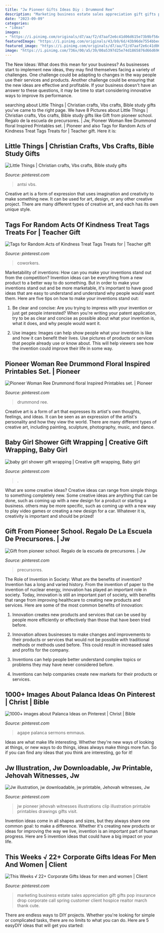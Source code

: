 ```yaml
---
title: "Jw Pioneer Gifts Ideas Diy : Drummond Ree"
description: "Marketing business estate sales appreciation gift gifts pop insurance drop corporate call spring customer client hospice realtor march thank cute"
date: "2023-09-09"
categories:
- "ideas"
images:
- "https://i.pinimg.com/originals/d7/aa/f2/d7aaf2e6c41d06d615e73b9bf56ecc70.jpg"
featuredImage: "https://i.pinimg.com/originals/43/b9/6d/43b96de7554bbed65ef8cf3ba55bde10.jpg"
featured_image: "https://i.pinimg.com/originals/d7/aa/f2/d7aaf2e6c41d06d615e73b9bf56ecc70.jpg"
image: "https://i.pinimg.com/736x/00/a5/39/00a5397d25e74d1865876d66d6969009.jpg"
---
```



The New Ideas: What does this mean for your business?
As businesses start to implement new ideas, they may find themselves facing a variety of challenges. One challenge could be adapting to changes in the way people use their services and products. Another challenge could be ensuring that the new ideas are effective and profitable. If your business doesn't have an answer to these questions, it may be time to start considering innovative ways to improve its performance.

	

		
searching about Little Things | Christian crafts, Vbs crafts, Bible study gifts you've came to the right page. We have 8 Pictures about Little Things | Christian crafts, Vbs crafts, Bible study gifts like Gift from pioneer school. Regalo de la escuela de precursores. | Jw, Pioneer Woman Ree Drummond floral Inspired Printables set. | Pioneer and also Tags for Random Acts of Kindness Treat Tags Treats for | Teacher gift. Here it is:
		
    
## Little Things | Christian Crafts, Vbs Crafts, Bible Study Gifts

<img loading=lazy src="https://i.pinimg.com/originals/d7/aa/f2/d7aaf2e6c41d06d615e73b9bf56ecc70.jpg" onerror="this.onerror=null;this.src='https://tse4.mm.bing.net/th?id=OIP.FeIHfReOzTcltjDAbDbaUgHaLG&amp;pid=15.1';" alt="Little Things | Christian crafts, Vbs crafts, Bible study gifts">

_Source: pinterest.com_

>antsi vbs. 

	

Creative art is a form of expression that uses imagination and creativity to make something new. It can be used for art, design, or any other creative project. There are many different types of creative art, and each has its own unique style.

    
## Tags For Random Acts Of Kindness Treat Tags Treats For | Teacher Gift

<img loading=lazy src="https://i.pinimg.com/originals/a0/3a/ef/a03aef0d397ec8e1bae5c0e1ca48035d.jpg" onerror="this.onerror=null;this.src='https://tse3.mm.bing.net/th?id=OIP.zvH1xeL69mcWsf0GDxEmywHaJ4&amp;pid=15.1';" alt="Tags for Random Acts of Kindness Treat Tags Treats for | Teacher gift">

_Source: pinterest.com_

>coworkers. 

	

Marketability of inventions: How can you make your inventions stand out from the competition?
Invention ideas can be everything from a new product to a better way to do something. But in order to make your inventions stand out and be more marketable, it's important to have good ideas that are easy to understand and understand why people would want them. Here are five tips on how to make your inventions stand out:
1. Be clear and concise: Are you trying to impress with your invention or just get people interested? When you're writing your patent application, try to be as clear and concise as possible about what your invention is, what it does, and why people would want it.

2. Use images: Images can help show people what your invention is like and how it can benefit their lives. Use pictures of products or services that people already use or know about. This will help viewers see how the invention could improve their life in some way.

    
## Pioneer Woman Ree Drummond Floral Inspired Printables Set. | Pioneer

<img loading=lazy src="https://i.pinimg.com/736x/d4/e5/0a/d4e50a3da4104f44a17b3a7570dce861.jpg" onerror="this.onerror=null;this.src='https://tse3.mm.bing.net/th?id=OIP.KD7-Le_CNsoLEWPw5cibLAHaIp&amp;pid=15.1';" alt="Pioneer Woman Ree Drummond floral Inspired Printables set. | Pioneer">

_Source: pinterest.com_

>drummond ree. 

	

Creative art is a form of art that expresses its artist's own thoughts, feelings, and ideas. It can be seen as an expression of the artist's personality and how they view the world. There are many different types of creative art, including painting, sculpture, photography, music, and dance.

    
## Baby Girl Shower Gift Wrapping | Creative Gift Wrapping, Baby Girl

<img loading=lazy src="https://i.pinimg.com/originals/d6/a5/57/d6a557bc4f87c7c24d4dc2b3dff748e6.jpg" onerror="this.onerror=null;this.src='https://tse4.mm.bing.net/th?id=OIP.tPlEQNXOOjMJOdwneE5q6gHaK4&amp;pid=15.1';" alt="baby girl shower gift wrapping | Creative gift wrapping, Baby girl">

_Source: pinterest.com_

>. 

	

What are some creative ideas?
Creative ideas can range from simple things to something completely new. Some creative ideas are anything that can be done, such as coming up with a new design for a product or starting a business. others may be more specific, such as coming up with a new way to play video games or creating a new design for a car. Whatever it is, creativity is important and should be prized!

    
## Gift From Pioneer School. Regalo De La Escuela De Precursores. | Jw

<img loading=lazy src="https://i.pinimg.com/originals/43/b9/6d/43b96de7554bbed65ef8cf3ba55bde10.jpg" onerror="this.onerror=null;this.src='https://tse4.mm.bing.net/th?id=OIP.tiHSV_TOYtphamC4Co6YrgHaJ4&amp;pid=15.1';" alt="Gift from pioneer school. Regalo de la escuela de precursores. | Jw">

_Source: pinterest.com_

>precursores. 

	

The Role of Invention in Society: What are the benefits of invention?
Invention has a long and varied history. From the invention of paper to the invention of nuclear energy, innovation has played an important role in society. Today, innovation is still an important part of society, with benefits that range from improving healthcare to creating new products and services. Here are some of the most common benefits of innovation:
1. Innovation creates new products and services that can be used by people more efficiently or effectively than those that have been tried before.

2. Innovation allows businesses to make changes and improvements to their products or services that would not be possible with traditional methods or methods used before. This could result in increased sales and profits for the company.

3. Inventions can help people better understand complex topics or problems they may have never considered before.

4. Inventions can help companies create new markets for their products or services.

    
## 1000+ Images About Palanca Ideas On Pinterest | Christ | Bible

<img loading=lazy src="https://i.pinimg.com/736x/ac/d5/a5/acd5a5cf0d1ac3781cc13f2492c0cfe6.jpg" onerror="this.onerror=null;this.src='https://tse4.mm.bing.net/th?id=OIP.ahxrEo1b1FwICFg9DsgRBQHaNK&amp;pid=15.1';" alt="1000+ images about Palanca Ideas on Pinterest | Christ | Bible">

_Source: pinterest.com_

>agape palanca sermons emmaus. 

	

Ideas are what make life interesting. Whether they're new ways of looking at things, or new ways to do things, ideas always make things more fun. So if you can find any ideas that you think are interesting, go for it!

    
## Jw Illustration, Jw Downloadable, Jw Printable, Jehovah Witnesses, Jw

<img loading=lazy src="https://i.pinimg.com/736x/00/a5/39/00a5397d25e74d1865876d66d6969009.jpg" onerror="this.onerror=null;this.src='https://tse4.mm.bing.net/th?id=OIP.xHCQockI-ccHUUziFibXbAHaJ3&amp;pid=15.1';" alt="Jw illustration, jw downloadable, jw printable, Jehovah witnesses, Jw">

_Source: pinterest.com_

>jw pioneer jehovah witnesses illustrations clip illustration printable printables drawings gifts visit. 

	

Invention ideas come in all shapes and sizes, but they always share one common goal: to make a difference. Whether it's creating new products or ideas for improving the way we live, invention is an important part of human progress. Here are 5 invention ideas that could have a big impact on your life.

    
## This Weeks √ 22+ Corporate Gifts Ideas For Men And Women | Client

<img loading=lazy src="https://i.pinimg.com/originals/c0/b6/28/c0b628d13e4d87535c3d737bcdb31876.jpg" onerror="this.onerror=null;this.src='https://tse1.mm.bing.net/th?id=OIP.dz3_UZlt0-9SXezUglNDJwHaJ6&amp;pid=15.1';" alt="This Weeks √ 22+ Corporate Gifts Ideas for men and women | Client">

_Source: pinterest.com_

>marketing business estate sales appreciation gift gifts pop insurance drop corporate call spring customer client hospice realtor march thank cute. 

	

There are endless ways to DIY projects. Whether you're looking for simple or complicated tasks, there are no limits to what you can do. Here are 5 easyDIY ideas that will get you started: 

